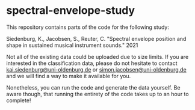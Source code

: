 # spectral-envelope-study

This repository contains parts of the code for the following study:

Siedenburg, K., Jacobsen, S., Reuter, C. "Spectral envelope position and shape in sustained musical instrument sounds." 2021

Not all of the existing data could be uploaded due to size limits. If you are interested in the classification data, please do not hesitate to contact kai.siedenburg@uni-oldenburg.de or simon.jacobsen@uni-oldenburg.de and we will find a way to make it available for you.

Nonetheless, you can run the code and generate the data yourself. Be aware though, that running the entirety of the code takes up to an hour to complete!
